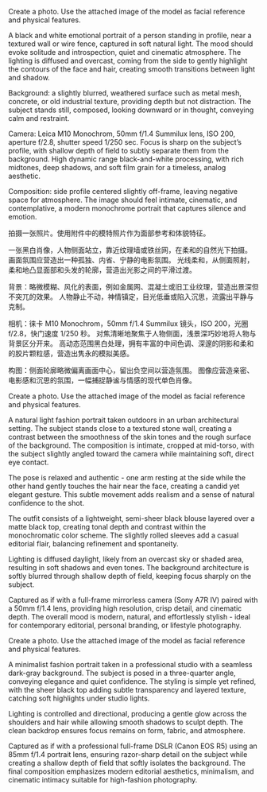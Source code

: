 Create a photo. Use the attached image of the model as facial reference and physical features.

A black and white emotional portrait of a person standing in profile, near a textured wall or wire fence, captured in soft natural light.
The mood should evoke solitude and introspection, quiet and cinematic atmosphere.
The lighting is diffused and overcast, coming from the side to gently highlight the contours of the face and hair, creating smooth transitions between light and shadow.

Background: a slightly blurred, weathered surface such as metal mesh, concrete, or old industrial texture, providing depth but not distraction.
The subject stands still, composed, looking downward or in thought, conveying calm and restraint.

Camera: Leica M10 Monochrom, 50mm f/1.4 Summilux lens, ISO 200, aperture f/2.8, shutter speed 1/250 sec.
Focus is sharp on the subject’s profile, with shallow depth of field to subtly separate them from the background.
High dynamic range black-and-white processing, with rich midtones, deep shadows, and soft film grain for a timeless, analog aesthetic.

Composition: side profile centered slightly off-frame, leaving negative space for atmosphere.
The image should feel intimate, cinematic, and contemplative, a modern monochrome portrait that captures silence and emotion.

拍摄一张照片。使用附件中的模特照片作为面部参考和体貌特征。

一张黑白肖像，人物侧面站立，靠近纹理墙或铁丝网，在柔和的自然光下拍摄。
画面氛围应营造出一种孤独、内省、宁静的电影氛围。
光线柔和，从侧面照射，柔和地凸显面部和头发的轮廓，营造出光影之间的平滑过渡。

背景：略微模糊、风化的表面，例如金属网、混凝土或旧工业纹理，营造出景深但不突兀的效果。
人物静止不动，神情镇定，目光低垂或陷入沉思，流露出平静与克制。

相机：徕卡 M10 Monochrom，50mm f/1.4 Summilux 镜头，ISO 200，光圈 f/2.8，快门速度 1/250 秒。
对焦清晰地聚焦于人物侧面，浅景深巧妙地将人物与背景区分开来。
高动态范围黑白处理，拥有丰富的中间色调、深邃的阴影和柔和的胶片颗粒感，营造出隽永的模拟美感。

构图：侧面轮廓略微偏离画面中心，留出负空间以营造氛围。
图像应营造亲密、电影感和沉思的氛围，一幅捕捉静谧与情感的现代单色肖像。


Create a photo. Use the attached image of the model as facial reference and physical features.

A natural light fashion portrait taken outdoors in an urban architectural setting. The subject stands close to a textured stone wall, creating a contrast between the smoothness of the skin tones and the rough surface of the background. The composition is intimate, cropped at mid-torso, with the subject slightly angled toward the camera while maintaining soft, direct eye contact.

The pose is relaxed and authentic - one arm resting at the side while the other hand gently touches the hair near the face, creating a candid yet elegant gesture. This subtle movement adds realism and a sense of natural confidence to the shot.

The outfit consists of a lightweight, semi-sheer black blouse layered over a matte black top, creating tonal depth and contrast within the monochromatic color scheme. The slightly rolled sleeves add a casual editorial flair, balancing refinement and spontaneity.

Lighting is diffused daylight, likely from an overcast sky or shaded area, resulting in soft shadows and even tones. The background architecture is softly blurred through shallow depth of field, keeping focus sharply on the subject.

Captured as if with a full-frame mirrorless camera (Sony A7R IV) paired with a 50mm f/1.4 lens, providing high resolution, crisp detail, and cinematic depth. The overall mood is modern, natural, and effortlessly stylish - ideal for contemporary editorial, personal branding, or lifestyle photography.



Create a photo. Use the attached image of the model as facial reference and physical features.

A minimalist fashion portrait taken in a professional studio with a seamless dark-gray background. The subject is posed in a three-quarter angle, conveying elegance and quiet confidence. The styling is simple yet refined, with the sheer black top adding subtle transparency and layered texture, catching soft highlights under studio lights.

Lighting is controlled and directional, producing a gentle glow across the shoulders and hair while allowing smooth shadows to sculpt depth. The clean backdrop ensures focus remains on form, fabric, and atmosphere.

Captured as if with a professional full-frame DSLR (Canon EOS R5) using an 85mm f/1.4 portrait lens, ensuring razor-sharp detail on the subject while creating a shallow depth of field that softly isolates the background. The final composition emphasizes modern editorial aesthetics, minimalism, and cinematic intimacy suitable for high-fashion photography.

